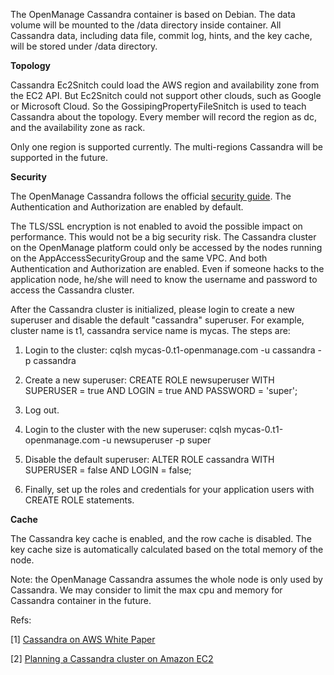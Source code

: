 The OpenManage Cassandra container is based on Debian. The data volume will be mounted to the /data directory inside container. All Cassandra data, including data file, commit log, hints, and the key cache, will be stored under /data directory.

**Topology**

Cassandra Ec2Snitch could load the AWS region and availability zone from the EC2 API. But Ec2Snitch could not support other clouds, such as Google or Microsoft Cloud. So the GossipingPropertyFileSnitch is used to teach Cassandra about the topology. Every member will record the region as dc, and the availability zone as rack.

Only one region is supported currently. The multi-regions Cassandra will be supported in the future.

**Security**

The OpenManage Cassandra follows the official [security guide](http://cassandra.apache.org/doc/latest/operating/security.html). The Authentication and Authorization are enabled by default.

The TLS/SSL encryption is not enabled to avoid the possible impact on performance. This would not be a big security risk. The Cassandra cluster on the OpenManage platform could only be accessed by the nodes running on the AppAccessSecurityGroup and the same VPC. And both Authentication and Authorization are enabled. Even if someone hacks to the application node, he/she will need to know the username and password to access the Cassandra cluster.

After the Cassandra cluster is initialized, please login to create a new superuser and disable the default "cassandra" superuser. For example, cluster name is t1, cassandra service name is mycas. The steps are:

1. Login to the cluster: cqlsh mycas-0.t1-openmanage.com -u cassandra -p cassandra

2. Create a new superuser: CREATE ROLE newsuperuser WITH SUPERUSER = true AND LOGIN = true AND PASSWORD = 'super';

3. Log out.

4. Login to the cluster with the new superuser: cqlsh mycas-0.t1-openmanage.com -u newsuperuser -p super

5. Disable the default superuser: ALTER ROLE cassandra WITH SUPERUSER = false AND LOGIN = false;

6. Finally, set up the roles and credentials for your application users with CREATE ROLE statements.


**Cache**

The Cassandra key cache is enabled, and the row cache is disabled. The key cache size is automatically calculated based on the total memory of the node.

Note: the OpenManage Cassandra assumes the whole node is only used by Cassandra. We may consider to limit the max cpu and memory for Cassandra container in the future.


Refs:

[1] [Cassandra on AWS White Paper](https://d0.awsstatic.com/whitepapers/Cassandra_on_AWS.pdf)

[2] [Planning a Cassandra cluster on Amazon EC2](http://docs.datastax.com/en/landing_page/doc/landing_page/planning/planningEC2.html)
